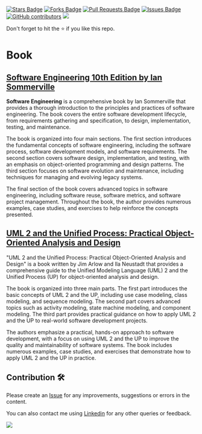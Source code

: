 <a href="https://github.com/drshahizan/software-engineering/stargazers"><img src="https://img.shields.io/github/stars/drshahizan/software-engineering" alt="Stars Badge"/></a>
<a href="https://github.com/drshahizan/software-engineering/network/members"><img src="https://img.shields.io/github/forks/drshahizan/software-engineering" alt="Forks Badge"/></a>
<a href="https://github.com/drshahizan/software-engineering/pulls"><img src="https://img.shields.io/github/issues-pr/drshahizan/software-engineering" alt="Pull Requests Badge"/></a>
<a href="https://github.com/drshahizan/software-engineering"><img src="https://img.shields.io/github/issues/drshahizan/software-engineering" alt="Issues Badge"/></a>
<a href="https://github.com/drshahizan/software-engineering/graphs/contributors"><img alt="GitHub contributors" src="https://img.shields.io/github/contributors/drshahizan/software-engineering?color=2b9348"></a>
![](https://visitor-badge.glitch.me/badge?page_id=drshahizan/software-engineering)

Don't forget to hit the :star: if you like this repo.

# Book
## [Software Engineering 10th Edition by Ian Sommerville](https://mycourses.aalto.fi/pluginfile.php/1177979/mod_resource/content/1/Sommerville-Software-Engineering-10ed.pdf)
**Software Engineering** is a comprehensive book by Ian Sommerville that provides a thorough introduction to the principles and practices of software engineering. The book covers the entire software development lifecycle, from requirements gathering and specification, to design, implementation, testing, and maintenance.

The book is organized into four main sections. The first section introduces the fundamental concepts of software engineering, including the software process, software development models, and software requirements. The second section covers software design, implementation, and testing, with an emphasis on object-oriented programming and design patterns. The third section focuses on software evolution and maintenance, including techniques for managing and evolving legacy systems.

The final section of the book covers advanced topics in software engineering, including software reuse, software metrics, and software project management. Throughout the book, the author provides numerous examples, case studies, and exercises to help reinforce the concepts presented.


## [UML 2 and the Unified Process: Practical Object-Oriented Analysis and Design](https://www.amazon.com/UML-Unified-Process-Practical-Object-Oriented/dp/0321321278)
"UML 2 and the Unified Process: Practical Object-Oriented Analysis and Design" is a book written by Jim Arlow and Ila Neustadt that provides a comprehensive guide to the Unified Modeling Language (UML) 2 and the Unified Process (UP) for object-oriented analysis and design.

The book is organized into three main parts. The first part introduces the basic concepts of UML 2 and the UP, including use case modeling, class modeling, and sequence modeling. The second part covers advanced topics such as activity modeling, state machine modeling, and component modeling. The third part provides practical guidance on how to apply UML 2 and the UP to real-world software development projects.

The authors emphasize a practical, hands-on approach to software development, with a focus on using UML 2 and the UP to improve the quality and maintainability of software systems. The book includes numerous examples, case studies, and exercises that demonstrate how to apply UML 2 and the UP in practice.


## Contribution 🛠️
Please create an [Issue](https://github.com/drshahizan/software-engineering/issues) for any improvements, suggestions or errors in the content.

You can also contact me using [Linkedin](https://www.linkedin.com/in/drshahizan/) for any other queries or feedback.

![](https://visitor-badge.glitch.me/badge?page_id=drshahizan)
